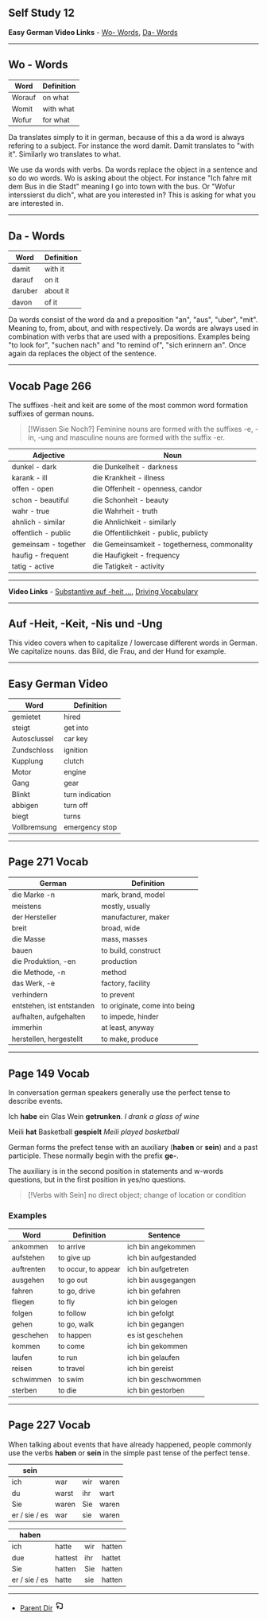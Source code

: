 ## Self Study 12

<b>Easy German Video Links</b> - [Wo- Words](https://www.youtube.com/watch?v=XhE3bMIiq6g&ab_channel=EasyGerman),  [Da- Words](https://www.youtube.com/watch?v=Rd5W-HwArvM) <br>
****
## Wo - Words

| Word   | Definition |
| ------ | ---------- |
| Worauf | on what    |
| Womit  | with what  |
| Wofur  | for what   |
Da translates simply to it in german, because of this a da word is always refering to a subject. For instance the word damit. Damit translates to "with it".  Similarly wo translates to what. 

We use da words with verbs. Da words replace the object in a sentence and so do wo words. Wo is asking about the object. For instance "Ich fahre mit dem Bus in die Stadt" meaning I go into town with the bus. Or "Wofur interssierst du dich", what are you interested in? This is asking for what you are interested in. 


****
## Da - Words

| Word    | Definition |
| ------- | ---------- |
| damit   | with it    |
| darauf  | on it      |
| daruber | about it   |
| davon   | of it      |
Da words consist of the word da and a preposition "an", "aus", "uber", "mit". Meaning to, from, about, and with respectively. Da words are always used in combination with verbs that are used with a prepositions. Examples being "to look for", "suchen nach" and "to remind of", "sich erinnern an". Once again da replaces the object of the sentence. 

****

## Vocab Page 266

The suffixes -heit and keit are some of the most common word formation suffixes of german nouns. 

> [!Wissen Sie Noch?]
> Feminine nouns are formed with the suffixes -e, -in, -ung and masculine nouns are formed with the suffix -er. 	

| Adjective            | Noun                                          |
| -------------------- | --------------------------------------------- |
| dunkel - dark        | die Dunkelheit - darkness                     |
| karank - ill         | die Krankheit - illness                       |
| offen - open         | die Offenheit - openness, candor              |
| schon - beautiful    | die Schonheit - beauty                        |
| wahr - true          | die Wahrheit - truth                          |
| ahnlich - similar    | die Ahnlichkeit - similarly                   |
| offentlich - public  | die Offentilichkeit - public, publicty        |
| gemeinsam - together | die Gemeinsamkeit - togetherness, commonality |
| haufig  - frequent   | die Haufigkeit - frequency                    |
| tatig - active       | die Tatigkeit - activity                      |

****

<b>Video Links</b> - [Substantive auf -heit ...](https://www.youtube.com/watch?v=HjLsDQbFcqI&ab_channel=sofaDeutsch), [Driving Vocabulary](https://www.youtube.com/watch?v=Dd05ijXQHFk&ab_channel=EasyGerman)

****

## Auf -Heit, -Keit, -Nis und -Ung

This video covers when to capitalize / lowercase different words in German. We capitalize nouns. das Bild, die Frau, and der Hund for example. 

****

## Easy German Video

| Word         | Definition      |
| ------------ | --------------- |
| gemietet     | hired           |
| steigt       | get into        |
| Autosclussel | car key         |
| Zundschloss  | ignition        |
| Kupplung     | clutch          |
| Motor        | engine          |
| Gang         | gear            |
| Blinkt       | turn indication |
| abbigen      | turn off        |
| biegt        | turns           |
| Vollbremsung | emergency stop  |
****

## Page 271 Vocab

| German                    | Definition                    |
| ------------------------- | ----------------------------- |
| die Marke -n              | mark, brand, model            |
| meistens                  | mostly, usually               |
| der Hersteller            | manufacturer, maker           |
| breit                     | broad, wide                   |
| die Masse                 | mass, masses                  |
| bauen                     | to build, construct           |
| die Produktion, -en       | production                    |
| die Methode, -n           | method                        |
| das Werk, -e              | factory, facility             |
| verhindern                | to prevent                    |
| entstehen, ist entstanden | to originate, come into being |
| aufhalten, aufgehalten    | to impede, hinder             |
| immerhin                  | at least, anyway              |
| herstellen, hergestellt   | to make, produce              |
****

## Page 149 Vocab

In conversation german speakers generally use the perfect tense to describe events. 

Ich <b>habe</b> ein Glas Wein <b>getrunken</b>.
<i>I drank a glass of wine</i>

Meili <b>hat</b> Basketball <b>gespielt</b> 
<i>Meili played basketball</i>

German forms the prefect tense with an auxiliary (<b>haben</b> or <b>sein</b>) and a past participle. These normally begin with the prefix <b>ge-</b>.

The auxiliary is in the second position in statements and w-words questions, but in the first position in yes/no questions.

> [!Verbs with Sein]
> no direct object; change of location or condition

### Examples 

| Word       | Definition          | Sentence             |
| ---------- | ------------------- | -------------------- |
| ankommen   | to arrive           | ich bin angekommen   |
| aufstehen  | to give up          | ich bin aufgestanded |
| auftrenten | to occur, to appear | ich bin aufgetreten  |
| ausgehen   | to go out           | ich bin ausgegangen  |
| fahren     | to go, drive        | ich bin gefahren     |
| fliegen    | to fly              | ich bin gelogen      |
| folgen     | to follow           | ich bin gefolgt      |
| gehen      | to go, walk         | ich bin gegangen     |
| geschehen  | to happen           | es ist geschehen     |
| kommen     | to come             | ich bin gekommen     |
| laufen     | to run              | ich bin gelaufen     |
| reisen     | to travel           | ich bin gereist      |
| schwimmen  | to swim             | ich bin geschwommen  |
| sterben    | to die              | ich bin gestorben    |
****

## Page 227 Vocab

When talking about events that have already happened, people commonly use the verbs <b>haben</b> or <b>sein</b> in the simple past tense of the perfect tense.


| sein          |       |     |       |
| ------------- | ----- | --- | ----- |
| ich           | war   | wir | waren |
| du            | warst | ihr | wart  |
| Sie           | waren | Sie | waren |
| er / sie / es | war   | sie | waren |

| haben         |         |     |        |
| ------------- | ------- | --- | ------ |
| ich           | hatte   | wir | hatten |
| due           | hattest | ihr | hattet |
| Sie           | hatten  | Sie | hatten |
| er / sie / es | hatte   | sie | hatten |
****


- [Parent Dir](Spring2024/German/Index.md) <img src="../../Assets/parent.png" alt="Root Dir Folder" style="width:20px;height:20px;">
